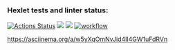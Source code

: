 ### Hexlet tests and linter status:
[![Actions Status](https://github.com/Daxping/java-project-71/workflows/hexlet-check/badge.svg)](https://github.com/Daxping/java-project-71/actions)
<a href="https://codeclimate.com/github/Daxping/java-project-lvl2/maintainability"><img src="https://api.codeclimate.com/v1/badges/fe8003d9e7aaf7a5f719/maintainability" /></a>
<a href="https://codeclimate.com/github/Daxping/java-project-lvl2/test_coverage"><img src="https://api.codeclimate.com/v1/badges/fe8003d9e7aaf7a5f719/test_coverage" /></a>
[![workflow](https://github.com/Daxping/java-project-71/actions/workflows/workflow.yml/badge.svg)](https://github.com/Daxping/java-project-71/actions/workflows/workflow.yml)

https://asciinema.org/a/w5yXqOmNvJid4Il4GW1uFdRVn
    
